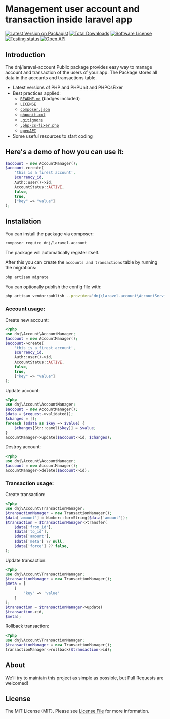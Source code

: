 # Management user account and transaction inside laravel app

[![Latest Version on Packagist][ico-version]][link-packagist]
[![Total Downloads][ico-downloads]][link-downloads]
[![Software License][ico-license]][link-license]
[![Testing status][ico-workflow-test]][link-workflow-test]
[![Open API][ico-open-api]][link-open-api]

## Introduction

The  dnj/laravel-account Public package provides easy way to manage  account and transaction of the users of your app. The Package stores all data in the accounts and transactions table.
* Latest versions of PHP and PHPUnit and PHPCsFixer
* Best practices applied:
    * [`README.md`][link-readme] (badges included)
    * [`LICENSE`][link-license]
    * [`composer.json`][link-composer-json]
    * [`phpunit.xml`][link-phpunit]
    * [`.gitignore`][link-gitignore]
    * [`.php-cs-fixer.php`][link-phpcsfixer]
    * [`openAPI`][link-phpcsfixer]
* Some useful resources to start coding


## Here's a demo of how you can use it:
```php
$account = new AccountManager();
$account->create(
    'this is a firest account',
    $currency_id,
    Auth::user()->id,
    AccountStatus::ACTIVE,
    false,
    true,
    ["key" => "value"]
);
```
## Installation
You can install the package via composer:
```bash
composer require dnj/laravel-account
```

The package will automatically register itself.


After this you can create the `accounts and transactions` table by running the migrations:

```bash
php artisan migrate
```

You can optionally publish the config file with:

```bash
php artisan vendor:publish --provider="dnj\laravel-account\AccountServiceProvider" --tag="config"
```

### Account usage:

Create new account:
```php
<?php
use dnj\Account\AccountManager;
$account = new AccountManager();
$account->create(
    'this is a firest account',
    $currency_id,
    Auth::user()->id,
    AccountStatus::ACTIVE,
    false,
    true,
    ["key" => "value"]
);
```

Update account:
```php
<?php
use dnj\Account\AccountManager;
$account = new AccountManager();
$data = $request->validated();
$changes = [];
foreach ($data as $key => $value) {
    $changes[Str::camel($key)] = $value;
}
accountManager->update($account->id, $changes);
```

Destroy account:
```php
<?php
use dnj\Account\AccountManager;
$account = new AccountManager();
accountManager->delete($account->id);
```
### Transaction usage:
Create transaction:
```php
<?php
use dnj\Account\TransactionManager;
$transactionManager = new TransactionManager();
$data['amount'] = Number::formString($data['amount']);
$transaction = $transactionManager->transfer(
    $data['from_id'],
    $data['to_id'],
    $data['amount'],
    $data['meta'] ?? null,
    $data['force'] ?? false,
);
```
Update transaction:
```php
<?php
use dnj\Account\TransactionManager;
$transactionManager = new TransactionManager();
$meta = [
    [
        "key" => 'value'		
    ]
];
$transaction = $transactionManager->update(
$transaction->id,
$meta);
```

Rollback transaction:
```php
<?php
use dnj\Account\TransactionManager;
$transactionManager = new TransactionManager();
transactionManager->rollback($transaction->id);
```

## About
We'll try to maintain this project as simple as possible, but Pull Requests are welcomed!

## License

The MIT License (MIT). Please see [License File][link-license] for more information.

[ico-version]: https://img.shields.io/packagist/v/dnj/laravel-account.svg?style=flat-square
[ico-license]: https://img.shields.io/badge/license-MIT-brightgreen.svg?style=flat-square
[ico-downloads]: https://img.shields.io/packagist/dt/dnj/laravel-account.svg?style=flat-square
[ico-workflow-test]: https://github.com/dnj/local-filesystem/actions/workflows/test.yaml/badge.svg
[ico-open-api]: https://img.shields.io/endpoint?color=blue&label=openAPI&logo=%22%236BA539%22&logoColor=blue&style=for-the-badge&url=https%3A%2F%2Fimg.shields.io%2Fendpoint%3Furl%3Dhttps%3A%2F%2Fgithub.com%2Fdnj%2Flaravel-account%2Fblob%2Fmaster%2FapiDocs%2Faccount.json

[link-open-api]: https://github.com/dnj/laravel-account/blob/master/apiDocs/account.json
[link-workflow-test]: https://github.com/dnj/laravel-account/actions/workflows/test.yaml
[link-packagist]: https://packagist.org/packages/dnj/laravel-account
[link-license]: https://github.com/dnj/laravel-account/blob/master/LICENSE
[link-downloads]: https://packagist.org/packages/dnj/laravel-account
[link-readme]: https://github.com/dnj/laravel-account/blob/master/README.md
[link-composer-json]: https://github.com/dnj/laravel-account/blob/master/composer.json
[link-phpunit]: https://github.com/dnj/laravel-account/blob/master/phpunit.xml
[link-gitignore]: https://github.com/dnj/laravel-account/blob/master/.gitignore
[link-phpcsfixer]: https://github.com/dnj/laravel-account/blob/master/.php-cs-fixer.php
[link-author]: https://github.com/dnj
